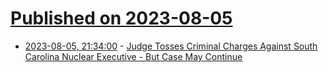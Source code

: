 # [Published on 2023-08-05](index.md)

* [2023-08-05, 21:34:00](https://hardware.slashdot.org/story/23/08/05/2043231/judge-tosses-criminal-charges-against-south-carolina-nuclear-executive---but-case-may-continue?utm_source=rss1.0mainlinkanon&utm_medium=feed) - [Judge Tosses Criminal Charges Against South Carolina Nuclear Executive - But Case May Continue](https://hardware.slashdot.org/story/23/08/05/2043231/judge-tosses-criminal-charges-against-south-carolina-nuclear-executive---but-case-may-continue?utm_source=rss1.0mainlinkanon&utm_medium=feed)
